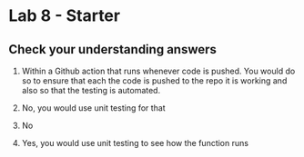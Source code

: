 # Lab 8 - Starter
## Check your understanding answers

1) Within a Github action that runs whenever code is pushed. You would do so to ensure that each the code is pushed to the repo it is working and also so that the testing is automated.

2) No, you would use unit testing for that
3) No
4) Yes, you would use unit testing to see how the function runs